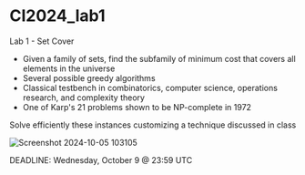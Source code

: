 # CI2024_lab1
Lab 1 - Set Cover

- Given a family of sets, find the subfamily of minimum cost that covers all elements in the universe
- Several possible greedy algorithms
- Classical testbench in combinatorics, computer science, operations research, and complexity theory
- One of Karp's 21 problems shown to be NP-complete in 1972

Solve efficiently these instances customizing a technique discussed in class

![Screenshot 2024-10-05 103105](https://github.com/user-attachments/assets/1c697306-b761-46b1-823a-8bc4e93798bb)

DEADLINE: Wednesday, October 9 @ 23:59 UTC 
